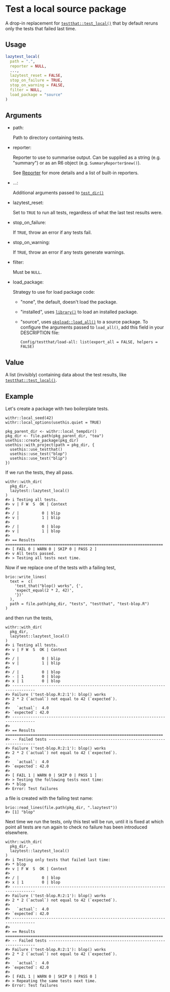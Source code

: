 # Test a local source package

A drop-in replacement for
[`testthat::test_local()`](https://testthat.r-lib.org/reference/test_package.html)
that by default reruns only the tests that failed last time.

## Usage

``` r
lazytest_local(
  path = ".",
  reporter = NULL,
  ...,
  lazytest_reset = FALSE,
  stop_on_failure = TRUE,
  stop_on_warning = FALSE,
  filter = NULL,
  load_package = "source"
)
```

## Arguments

- path:

  Path to directory containing tests.

- reporter:

  Reporter to use to summarise output. Can be supplied as a string (e.g.
  "summary") or as an R6 object (e.g. `SummaryReporter$new()`).

  See [Reporter](https://testthat.r-lib.org/reference/Reporter.html) for
  more details and a list of built-in reporters.

- ...:

  Additional arguments passed to
  [`test_dir()`](https://testthat.r-lib.org/reference/test_dir.html)

- lazytest_reset:

  Set to `TRUE` to run all tests, regardless of what the last test
  results were.

- stop_on_failure:

  If `TRUE`, throw an error if any tests fail.

- stop_on_warning:

  If `TRUE`, throw an error if any tests generate warnings.

- filter:

  Must be `NULL`.

- load_package:

  Strategy to use for load package code:

  - "none", the default, doesn't load the package.

  - "installed", uses [`library()`](https://rdrr.io/r/base/library.html)
    to load an installed package.

  - "source", uses
    [`pkgload::load_all()`](https://pkgload.r-lib.org/reference/load_all.html)
    to a source package. To configure the arguments passed to
    `load_all()`, add this field in your DESCRIPTION file:

        Config/testthat/load-all: list(export_all = FALSE, helpers = FALSE)

## Value

A list (invisibly) containing data about the test results, like
[`testthat::test_local()`](https://testthat.r-lib.org/reference/test_package.html).

## Example

Let's create a package with two boilerplate tests.

    withr::local_seed(42)
    withr::local_options(usethis.quiet = TRUE)

    pkg_parent_dir <- withr::local_tempdir()
    pkg_dir <- file.path(pkg_parent_dir, "tea")
    usethis::create_package(pkg_dir)
    usethis::with_project(path = pkg_dir, {
      usethis::use_testthat()
      usethis::use_test("blop")
      usethis::use_test("blip")
    })

If we run the tests, they all pass.

    withr::with_dir(
      pkg_dir,
      lazytest::lazytest_local()
    )
    #> i Testing all tests.
    #> v | F W  S  OK | Context
    #>
    #> / |          0 | blip
    #> v |          1 | blip
    #>
    #> / |          0 | blop
    #> v |          1 | blop
    #>
    #> == Results =====================================================================
    #> [ FAIL 0 | WARN 0 | SKIP 0 | PASS 2 ]
    #> v All tests passed.
    #> > Testing all tests next time.

Now if we replace one of the tests with a failing test,

    brio::write_lines(
      text =  c(
        'test_that("blop() works", {',
        'expect_equal(2 * 2, 42)',
        '})'
      ),
      path = file.path(pkg_dir, "tests", "testthat", "test-blop.R")
    )

and then run the tests,

    withr::with_dir(
      pkg_dir,
      lazytest::lazytest_local()
    )
    #> i Testing all tests.
    #> v | F W  S  OK | Context
    #>
    #> / |          0 | blip
    #> v |          1 | blip
    #>
    #> / |          0 | blop
    #> - | 1        0 | blop
    #> x | 1        0 | blop
    #> --------------------------------------------------------------------------------
    #> Failure ('test-blop.R:2:1'): blop() works
    #> 2 * 2 (`actual`) not equal to 42 (`expected`).
    #>
    #>   `actual`:  4.0
    #> `expected`: 42.0
    #> --------------------------------------------------------------------------------
    #>
    #> == Results =====================================================================
    #> -- Failed tests ----------------------------------------------------------------
    #> Failure ('test-blop.R:2:1'): blop() works
    #> 2 * 2 (`actual`) not equal to 42 (`expected`).
    #>
    #>   `actual`:  4.0
    #> `expected`: 42.0
    #>
    #> [ FAIL 1 | WARN 0 | SKIP 0 | PASS 1 ]
    #> > Testing the following tests next time:
    #> * blop
    #> Error: Test failures

a file is created with the failing test name:

    brio::read_lines(file.path(pkg_dir, ".lazytest"))
    #> [1] "blop"

Next time we run the tests, only this test will be run, until it is
fixed at which point all tests are run again to check no failure has
been introduced elsewhere.

    withr::with_dir(
      pkg_dir,
      lazytest::lazytest_local()
    )
    #> i Testing only tests that failed last time:
    #> * blop
    #> v | F W  S  OK | Context
    #>
    #> / |          0 | blop
    #> x | 1        0 | blop
    #> --------------------------------------------------------------------------------
    #> Failure ('test-blop.R:2:1'): blop() works
    #> 2 * 2 (`actual`) not equal to 42 (`expected`).
    #>
    #>   `actual`:  4.0
    #> `expected`: 42.0
    #> --------------------------------------------------------------------------------
    #>
    #> == Results =====================================================================
    #> -- Failed tests ----------------------------------------------------------------
    #> Failure ('test-blop.R:2:1'): blop() works
    #> 2 * 2 (`actual`) not equal to 42 (`expected`).
    #>
    #>   `actual`:  4.0
    #> `expected`: 42.0
    #>
    #> [ FAIL 1 | WARN 0 | SKIP 0 | PASS 0 ]
    #> > Repeating the same tests next time.
    #> Error: Test failures

